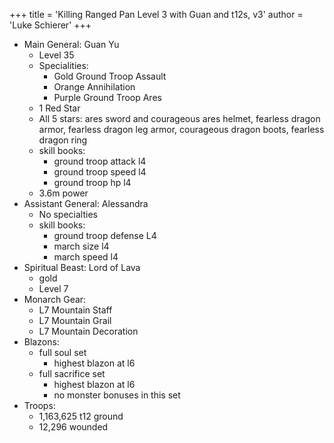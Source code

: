 +++
title = 'Killing Ranged Pan Level 3 with Guan and t12s, v3'
author = 'Luke Schierer'
+++

* Main General: Guan Yu
  * Level 35
  * Specialities:
    * Gold Ground Troop Assault
    * Orange Annihilation
    * Purple Ground Troop Ares
  * 1 Red Star
  * All 5 stars: ares sword and courageous ares helmet, fearless dragon armor, fearless dragon leg armor, courageous dragon boots, fearless dragon ring
  * skill books:
    * ground troop attack l4
    * ground troop speed l4
    * ground troop hp l4
  * 3.6m power
* Assistant General: Alessandra
  * No specialties
  * skill books:
    * ground troop defense L4
    * march size l4
    * march speed l4
* Spiritual Beast: Lord of Lava
  * gold
  * Level 7
* Monarch Gear:
  * L7 Mountain Staff
  * L7 Mountain Grail
  * L7 Mountain Decoration
* Blazons:
  * full soul set
    * highest blazon at l6
  * full sacrifice set
    * highest blazon at l6
    * no monster bonuses in this set
* Troops:
  * 1,163,625 t12 ground
  * 12,296 wounded

